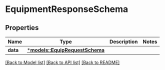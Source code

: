 # EquipmentResponseSchema

## Properties
Name | Type | Description | Notes
------------ | ------------- | ------------- | -------------
**data** | [***models::EquipRequestSchema**](EquipRequestSchema.md) |  | 

[[Back to Model list]](../README.md#documentation-for-models) [[Back to API list]](../README.md#documentation-for-api-endpoints) [[Back to README]](../README.md)


